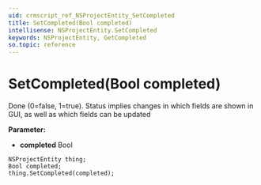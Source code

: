 ```yaml
---
uid: crmscript_ref_NSProjectEntity_SetCompleted
title: SetCompleted(Bool completed)
intellisense: NSProjectEntity.SetCompleted
keywords: NSProjectEntity, GetCompleted
so.topic: reference
---
```


# SetCompleted(Bool completed)

Done (0=false, 1=true). Status implies changes in which fields are shown in GUI, as well as which fields can be updated

**Parameter:** 
* **completed** Bool

```crmscript
NSProjectEntity thing;
Bool completed;
thing.SetCompleted(completed);
```

